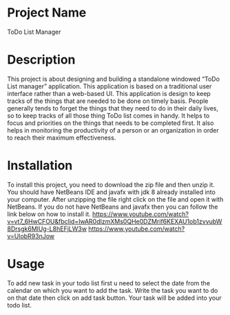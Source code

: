 # **Project Name**
ToDo List Manager

# **Description**
This project is about designing and building a standalone windowed “ToDo List manager” application. This application is based on a traditional user interface rather than a web-based UI. This application is design to keep tracks of the things that are needed to be done on timely basis. People generally tends to forget the things that they need to do in their daily lives, so to keep tracks of all those thing ToDo list comes in handy. It helps to focus and priorities on the things that needs to be completed first. It also helps in monitoring the productivity of a person or an organization in order to reach their maximum effectiveness.

# **Installation**
To install this project, you need to download the zip file and then unzip it. You should have NetBeans IDE and javafx with jdk 8 already installed into your computer. After unzipping the file right click on the file and open it with NetBeans. If you do not have NetBeans and javafx then you can follow the link below on how to install it. 
https://www.youtube.com/watch?v=vt7_6HwCFOU&fbclid=IwAR0dIzmXMs0QHe0DZMrif6KEXAU1ob1zvvubW8Drsgk6MlUg-L8hEFjLW3w  https://www.youtube.com/watch?v=UlobR93nJow

# **Usage**
To add new task in your todo list first u need to select the date from the calendar on which you want to add the task. Write the task you want to do on that date then click on add task button. Your task will be added into your todo list.  


